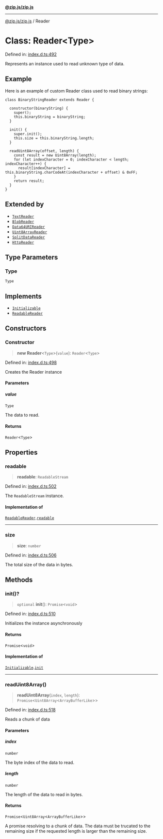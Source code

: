 [**@zip.js/zip.js**](../README.md)

***

[@zip.js/zip.js](../globals.md) / Reader

# Class: Reader\<Type\>

Defined in: [index.d.ts:492](https://github.com/gildas-lormeau/zip.js/blob/cd8507443514e12617ac25921566eb3131bcdbff/index.d.ts#L492)

Represents an instance used to read unknown type of data.

## Example

Here is an example of custom Reader class used to read binary strings:
```
class BinaryStringReader extends Reader {

  constructor(binaryString) {
    super();
    this.binaryString = binaryString;
  }

  init() {
    super.init();
    this.size = this.binaryString.length;
  }

  readUint8Array(offset, length) {
    const result = new Uint8Array(length);
    for (let indexCharacter = 0; indexCharacter < length; indexCharacter++) {
      result[indexCharacter] = this.binaryString.charCodeAt(indexCharacter + offset) & 0xFF;
    }
    return result;
  }
}
```

## Extended by

- [`TextReader`](TextReader.md)
- [`BlobReader`](BlobReader.md)
- [`Data64URIReader`](Data64URIReader.md)
- [`Uint8ArrayReader`](Uint8ArrayReader.md)
- [`SplitDataReader`](SplitDataReader.md)
- [`HttpReader`](HttpReader.md)

## Type Parameters

### Type

`Type`

## Implements

- [`Initializable`](../interfaces/Initializable.md)
- [`ReadableReader`](../interfaces/ReadableReader.md)

## Constructors

### Constructor

> **new Reader**\<`Type`\>(`value`): `Reader`\<`Type`\>

Defined in: [index.d.ts:498](https://github.com/gildas-lormeau/zip.js/blob/cd8507443514e12617ac25921566eb3131bcdbff/index.d.ts#L498)

Creates the Reader instance

#### Parameters

##### value

`Type`

The data to read.

#### Returns

`Reader`\<`Type`\>

## Properties

### readable

> **readable**: `ReadableStream`

Defined in: [index.d.ts:502](https://github.com/gildas-lormeau/zip.js/blob/cd8507443514e12617ac25921566eb3131bcdbff/index.d.ts#L502)

The `ReadableStream` instance.

#### Implementation of

[`ReadableReader`](../interfaces/ReadableReader.md).[`readable`](../interfaces/ReadableReader.md#readable)

***

### size

> **size**: `number`

Defined in: [index.d.ts:506](https://github.com/gildas-lormeau/zip.js/blob/cd8507443514e12617ac25921566eb3131bcdbff/index.d.ts#L506)

The total size of the data in bytes.

## Methods

### init()?

> `optional` **init**(): `Promise`\<`void`\>

Defined in: [index.d.ts:510](https://github.com/gildas-lormeau/zip.js/blob/cd8507443514e12617ac25921566eb3131bcdbff/index.d.ts#L510)

Initializes the instance asynchronously

#### Returns

`Promise`\<`void`\>

#### Implementation of

[`Initializable`](../interfaces/Initializable.md).[`init`](../interfaces/Initializable.md#init)

***

### readUint8Array()

> **readUint8Array**(`index`, `length`): `Promise`\<`Uint8Array`\<`ArrayBufferLike`\>\>

Defined in: [index.d.ts:518](https://github.com/gildas-lormeau/zip.js/blob/cd8507443514e12617ac25921566eb3131bcdbff/index.d.ts#L518)

Reads a chunk of data

#### Parameters

##### index

`number`

The byte index of the data to read.

##### length

`number`

The length of the data to read in bytes.

#### Returns

`Promise`\<`Uint8Array`\<`ArrayBufferLike`\>\>

A promise resolving to a chunk of data. The data must be trucated to the remaining size if the requested length is larger than the remaining size.
